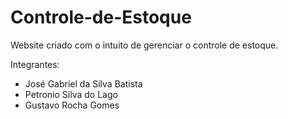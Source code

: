 # Controle-de-Estoque
Website criado com o intuito de gerenciar o controle de estoque.

Integrantes:  

- José Gabriel da Silva Batista  
- Petronio Silva do Lago  
- Gustavo Rocha Gomes  
